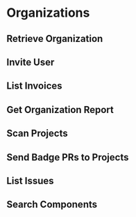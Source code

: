 # Organizations
## Retrieve Organization

## Invite User
## List Invoices
## Get Organization Report

## Scan Projects
## Send Badge PRs to Projects
## List Issues

## Search Components
